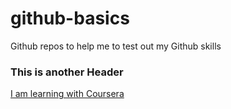 # github-basics
Github repos to help me to test out my Github skills

### This is another Header

[I am learning with Coursera](https://www.coursera.org/)
